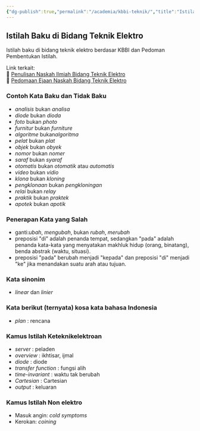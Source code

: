 ```yaml
---
{"dg-publish":true,"permalink":"/academia/kbbi-teknik/","title":"Istilah Baku di Bidang Teknik Elektro","tags":["penulisan","teknik"],"noteIcon":3}
---
```



## Istilah Baku di Bidang Teknik Elektro

Istilah baku di bidang teknik elektro berdasar KBBI dan Pedoman Pembentukan Istilah.

Link terkait:  
🔗 [Penulisan Naskah Ilmiah Bidang Teknik Elektro](academia/naskah-teknik.md)  
🔗 [Pedomaan Ejaan Naskah Bidang Teknik Elektro](academia/puebi-teknik.md)

### Contoh Kata Baku dan Tidak Baku

- *analisis* bukan *analisa*
- *diode* bukan *dioda*
- *foto* bukan *photo*
- *furnitur* bukan *furniture*
- *algoritme* bukan*algoritma*
- *pelat* bukan *plat*
- *objek* bukan *obyek*
- *nomor* bukan *nomer*
- *saraf* bukan *syaraf*
- *otomatis* bukan *otomatik* atau *automatis*
- *video* bukan *vidio*
- *klona* bukan *kloning*
- *pengklonaan* bukan *pengkloningan*
- *relai* bukan *relay*
- *praktik* bukan *praktek*
- *apotek* bukan *apotik*

### Penerapan Kata yang Salah

- ganti:*ubah*, *mengubah*, bukan *rubah*, *merubah*
- preposisi "di" adalah penanda tempat, sedangkan "pada" adalah penanda kata-kata yang menyatakan makhluk hidup (orang, binatang), benda abstrak (waktu, situasi).
- preposisi "pada" berubah menjadi "kepada" dan preposisi "di" menjadi "ke" jika menandakan suatu arah atau tujuan.

### Kata sinonim

- *linear* dan *linier*

### Kata berikut (ternyata) kosa kata bahasa Indonesia

- *plan* : rencana

### Kamus Istilah Keteknikelektroan

- *server* : peladen
- *overview* : ikhtisar, ijmal
- *diode* : diode
- *transfer function* : fungsi alih
- *time-invariant* : waktu tak berubah
- *Cartesian* : Cartesian
- *output* : keluaran

### Kamus Istilah Non elektro

- Masuk angin: *cold symptoms*
- Kerokan: *coining*
